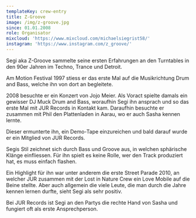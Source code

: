 ```yaml
---
templateKey: crew-entry
title: Z-Groove
image: /img/z-groove.jpg
since: 01.01.2008
role: Organisator
mixcloud: 'https://www.mixcloud.com/michaelsiegrist58/'
instagram: 'https://www.instagram.com/z_groove/'
---
```

Segi aka Z-Groove sammelte seine ersten Erfahrungen an den Turntables in den 90er Jahren im Techno, Trance und Detroit. 

Am Motion Festival 1997 stiess er das erste Mal auf die Musikrichtung Drum and Bass, welche ihn von dort an begleitete. 

2008 besuchte er ein Konzert von Jojo Meier. Als Voract spielte damals ein gewisser DJ Muck Drum and Bass, woraufhin Segi ihn ansprach und so das erste Mal mit JUR Records in Kontakt kam. Daraufhin besuchte er zusammen mit Phil den Plattenladen in Aarau, wo er auch Sasha kennen lernte. 

Dieser ermunterte ihn, ein Demo-Tape einzureichen und bald darauf wurde er ein Mitglied von JUR Records.

Segis Stil zeichnet sich durch Bass und Groove aus, in welchen sphärische Klänge einfliessen. Für ihn spielt es keine Rolle, wer den Track produziert hat, es muss einfach flashen. 

Ein Highlight für ihn war unter anderem die erste Street Parade 2010, an welcher JUR zusammen mit der Lost in Nature Crew ein Love Mobile auf die Beine stellte. Aber auch allgemein die viele Leute, die man durch die Jahre kennen lernen durfte, sieht Segi als sehr positiv. 

Bei JUR Records ist Segi an den Partys die rechte Hand von Sasha und fungiert oft als erste Ansprechperson.
